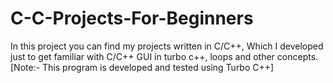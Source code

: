 # C-C-Projects-For-Beginners
In this project you can find my projects written in C/C++, Which I developed just to get familiar with C/C++ GUI in turbo c++, loops and other concepts. [Note:- This program is developed and tested using Turbo C++]

